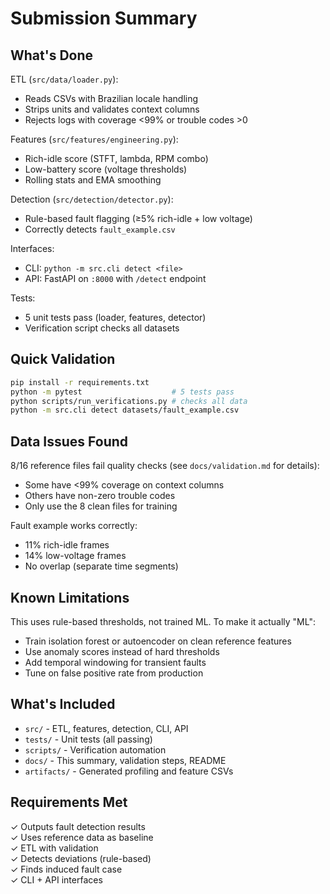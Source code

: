 # Submission Summary

## What's Done

ETL (`src/data/loader.py`):
- Reads CSVs with Brazilian locale handling
- Strips units and validates context columns
- Rejects logs with coverage <99% or trouble codes >0

Features (`src/features/engineering.py`):
- Rich-idle score (STFT, lambda, RPM combo)
- Low-battery score (voltage thresholds)
- Rolling stats and EMA smoothing

Detection (`src/detection/detector.py`):
- Rule-based fault flagging (≥5% rich-idle + low voltage)
- Correctly detects `fault_example.csv`

Interfaces:
- CLI: `python -m src.cli detect <file>`
- API: FastAPI on `:8000` with `/detect` endpoint

Tests:
- 5 unit tests pass (loader, features, detector)
- Verification script checks all datasets

## Quick Validation

```bash
pip install -r requirements.txt
python -m pytest                    # 5 tests pass
python scripts/run_verifications.py # checks all data
python -m src.cli detect datasets/fault_example.csv
```

## Data Issues Found

8/16 reference files fail quality checks (see `docs/validation.md` for details):
- Some have <99% coverage on context columns
- Others have non-zero trouble codes
- Only use the 8 clean files for training

Fault example works correctly:
- 11% rich-idle frames
- 14% low-voltage frames  
- No overlap (separate time segments)

## Known Limitations

This uses rule-based thresholds, not trained ML. To make it actually "ML":
- Train isolation forest or autoencoder on clean reference features
- Use anomaly scores instead of hard thresholds
- Add temporal windowing for transient faults
- Tune on false positive rate from production

## What's Included

- `src/` - ETL, features, detection, CLI, API
- `tests/` - Unit tests (all passing)
- `scripts/` - Verification automation
- `docs/` - This summary, validation steps, README
- `artifacts/` - Generated profiling and feature CSVs

## Requirements Met

✓ Outputs fault detection results  
✓ Uses reference data as baseline  
✓ ETL with validation  
✓ Detects deviations (rule-based)  
✓ Finds induced fault case  
✓ CLI + API interfaces
